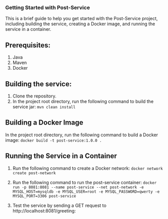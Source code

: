 ### Getting Started with Post-Service
This is a brief guide to help you get started with the Post-Service project, including building the service, creating a Docker image, and running the service in a container.
## Prerequisites:
1. Java
2. Maven
3. Docker
## Building the service:
1. Clone the repository.
2. In the project root directory, run the following command to build the service jar:
   `mvn clean install`
## Building a Docker Image
In the project root directory, run the following command to build a Docker image:
`docker build -t post-service:1.0.0 .`
## Running the Service in a Container
1. Run the following command to create a Docker network:
   `docker network create post-network`

2. Run the following command to run the post-service container:
   `docker run -p 8081:8081 --name post-service --net post-network -e MYSQL_HOST=mysqldb -e MYSQL_USER=root -e MYSQL_PASSWORD=qwerty -e MYSQL_PORT=3306 post-service`
3. Test the service by sending a GET request to http://localhost:8081/greeting:
